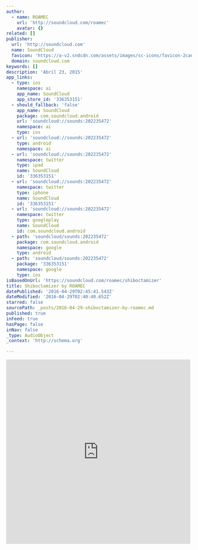 ```yaml
---
author:
  - name: ROAMEC
    url: 'http://soundcloud.com/roamec'
    avatar: {}
related: []
publisher:
  url: 'http://soundcloud.com'
  name: SoundCloud
  favicon: 'https://a-v2.sndcdn.com/assets/images/sc-icons/favicon-2cadd14b.ico'
  domain: soundcloud.com
keywords: []
description: 'Abril 23, 2015'
app_links:
  - type: ios
    namespace: ai
    app_name: SoundCloud
    app_store_id: '336353151'
  - should_fallback: 'false'
    app_name: SoundCloud
    package: com.soundcloud.android
    url: 'soundcloud://sounds:202235472'
    namespace: ai
    type: ios
  - url: 'soundcloud://sounds:202235472'
    type: android
    namespace: ai
  - url: 'soundcloud://sounds:202235472'
    namespace: twitter
    type: ipad
    name: SoundCloud
    id: '336353151'
  - url: 'soundcloud://sounds:202235472'
    namespace: twitter
    type: iphone
    name: SoundCloud
    id: '336353151'
  - url: 'soundcloud://sounds:202235472'
    namespace: twitter
    type: googleplay
    name: SoundCloud
    id: com.soundcloud.android
  - path: 'soundcloud/sounds:202235472'
    package: com.soundcloud.android
    namespace: google
    type: android
  - path: 'soundcloud/sounds:202235472'
    package: '336353151'
    namespace: google
    type: ios
isBasedOnUrl: 'https://soundcloud.com/roamec/shiboctamizer'
title: Shiboctamizer by ROAMEC
datePublished: '2016-04-29T02:45:41.543Z'
dateModified: '2016-04-29T02:40:40.652Z'
starred: false
sourcePath: _posts/2016-04-29-shiboctamizer-by-roamec.md
published: true
inFeed: true
hasPage: false
inNav: false
_type: AudioObject
_context: 'http://schema.org'

---
```

<iframe src="https://cdn.embedly.com/widgets/media.html?src=https%3A%2F%2Fw.soundcloud.com%2Fplayer%2F%3Fvisual%3Dtrue%26url%3Dhttp%253A%252F%252Fapi.soundcloud.com%252Ftracks%252F202235472%26show_artwork%3Dtrue&amp;url=https%3A%2F%2Fsoundcloud.com%2Froamec%2Fshiboctamizer&amp;image=http%3A%2F%2Fi1.sndcdn.com%2Fartworks-000114398721-kttvqq-t500x500.jpg&amp;key=b7d04c9b404c499eba89ee7072e1c4f7&amp;type=text%2Fhtml&amp;schema=soundcloud" width="500" height="500" scrolling="no" frameborder="0" allowfullscreen="" style=""></iframe>